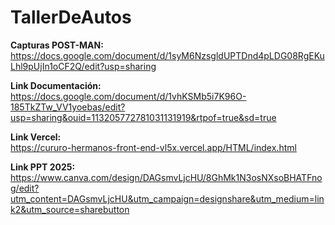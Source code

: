 # TallerDeAutos  

**Capturas POST-MAN:**  
https://docs.google.com/document/d/1syM6NzsgldUPTDnd4pLDG08RgEKuLhl9pUjIn1oCF2Q/edit?usp=sharing  

**Link Documentación:**  
https://docs.google.com/document/d/1vhKSMb5i7K96O-185TkZTw_VV1yoebas/edit?usp=sharing&ouid=113205772781031131919&rtpof=true&sd=true

**Link Vercel:**  
https://cururo-hermanos-front-end-vl5x.vercel.app/HTML/index.html  

**Link PPT 2025:**  
https://www.canva.com/design/DAGsmvLjcHU/8GhMk1N3osNXsoBHATFnog/edit?utm_content=DAGsmvLjcHU&utm_campaign=designshare&utm_medium=link2&utm_source=sharebutton
